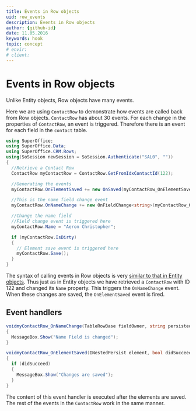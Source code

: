 ```yaml
---
title: Events in Row objects
uid: row_events
description: Events in Row objects
author: {github-id}
date: 11.05.2016
keywords: hook
topic: concept
# envir:
# client:
---
```


# Events in Row objects

Unlike Entity objects, Row objects have many events.

Here we are using `ContactRow` to demonstrate how events are called back from Row objects. `ContactRow` has about 30 events. For each change in the properties of `ContactRow`, an event is triggered. Therefore there is an event for each field in the `contact` table.

```csharp
using SuperOffice;
using SuperOffice.Data;
using SuperOffice.CRM.Rows;
using(SoSession newSession = SoSession.Authenticate("SAL0", ""))
{
  //Retrieve a Contact Row
  ContactRow myContactRow = ContactRow.GetFromIdxContactId(122);

  //Generating the events
  myContactRow.OnElementSaved += new OnSaved(myContactRow_OnElementSaved);

  //This is the name field change event
  myContactRow.OnNameChange += new OnFieldChange<string>(myContactRow_OnNameChange);

  //Change the name field
  //Field change event is triggered here
  myContactRow.Name = "Aeron Christopher";

  if (myContactRow.IsDirty)
  {
    // Element save event is triggered here
    myContactRow.Save();
  }
}
```

The syntax of calling events in Row objects is very [similar to that in Entity objects][1]. Thus just as in Entity objects we have retrieved a `ContactRow` with ID 122 and changed its `Name` property. This triggers the `OnNameChange` event. When these changes are saved, the `OnElementSaved` event is fired.

## Event handlers

```csharp
voidmyContactRow_OnNameChange(TableRowBase fieldOwner, string persistedValue, string currentValue, string newValue)
{
  MessageBox.Show("Name Field is changed");
}
```

```csharp
voidmyContactRow_OnElementSaved(INestedPersist element, bool didSucceed)
{
  if (didSucceed)
  {
    MessageBox.Show("Changes are saved");
  }
}
```

The content of this event handler is executed after the elements are saved. The rest of the events in the `ContactRow` work in the same manner.

<!-- Referenced links -->
[1]: ../entities/events.md
